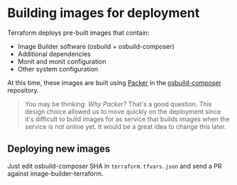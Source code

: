 # Building images for deployment

Terraform deploys pre-built images that contain:

* Image Builder software (osbuild + osbuild-composer)
* Additional dependencies
* Monit and monit configuration
* Other system configuration

At this time, these images are built using [Packer] in the [osbuild-composer]
repository.

> You may be thinking: *Why Packer?* That's a good question. This design choice
allowed us to move quickly on the deployment since it's difficult to build
images for as service that builds images when the service is not online yet.
It would be a great idea to change this later.

[Packer]: https://www.packer.io/
[osbuild-composer]: https://github.com/osbuild/osbuild-composer

## Deploying new images

Just edit osbuild-composer SHA in `terraform.tfvars.json` and send a PR
against image-builder-terraform.
